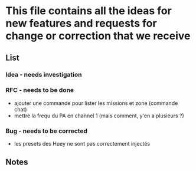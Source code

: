 # This file contains all the ideas for new features and requests for change or correction that we receive

## List

### Idea - needs investigation

### RFC - needs to be done

- ajouter une commande pour lister les missions et zone (commande chat)
- mettre la frequ du PA en channel 1 (mais comment, y'en a plusieurs ?)

### Bug - needs to be corrected

- les presets des Huey ne sont pas correctement injectés

## Notes
